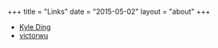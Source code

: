 +++
title = "Links"
date = "2015-05-02"
layout = "about"
+++

* [Kyle Ding](https://elijahding.github.io/)
* [victorwu](http://www.cnblogs.com/victorwu/)